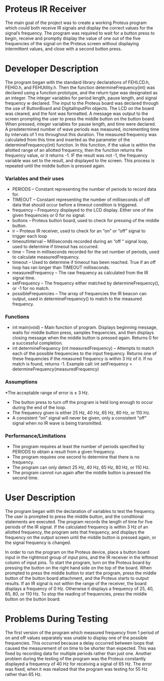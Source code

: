 Proteus IR Receiver
===

The main goal of the project was to create a working Proteus program which could both receive IR signals and display the correct values for the signal’s frequency. The program was required to wait for a button press to begin, receive and promptly display the value of one out of the five frequencies of the signal on the Proteus screen without displaying intermittent values, and close with a second button press.

# Developer Description

The program began with the standard library declarations of FEHLCD.h, FEHIO.h, and FEHUtility.h. Then the function determineFrequency(int) was declared using a function prototype, and the return type was designated as an integer.  The integer variables for period length, pause length, and signal frequency w declared. The input to the Proteus board was declared through the use of ButtonBoard and DigitalInputPin objects. The LCD on the board was cleared, and the font was formatted. A message was output to the screen prompting the user to press the middle button on the button board. When pressed, integer variables for pause length, and time were declared. A predetermined number of wave periods was measured, incrementing time by intervals of 1 ms throughout this duration. The measured frequency was calculated from this time and inserted as the parameter of the determineFrequency(int) function. In this function, if the value is within the allotted range of an allotted frequency, then the function returns the frequency value, or it returns -1. IF the result was not -1, the frequency variable was set to the result, and displayed to the screen. This process is repeated until the middle button is pressed again.

### Variables and their uses

* PERIODS – Constant representing the number of periods to record data for.
* TIMEOUT – Constant representing the number of milliseconds of off data that should occur before a timeout condition is triggered.
* frequency – Frequency displayed to the LCD display. Either one of the given frequencies or 0 for no signal.
* buttons – Proteus button board, used to check for pressing of the middle button.
* ir – Proteus IR receiver, used to check for an “on” or “off” signal to trigger each loop
* timeoutInterval – Milliseconds recorded during an “off “ signal loop, used to determine if timeout has occurred.
* time – Time in milliseconds recorded for the set number of periods, used to calculate measuredFrequency.
* timeout – Used to determine if timeout has been reached. True if an off loop has ran longer than TIMEOUT milliseconds.
* measuredFrequency – The raw frequency as calculated from the IR signal time.
* setFrequency – The frequency either matched by determineFrequency(), or -1 for no match.
* possibleFrequencies – The array of frequencies the IR beacon can output, used in determineFrequency() to match to the measured frequency.

### Functions

* int main(void) – Main function of program. Displays beginning message, waits for middle button press, samples frequencies, and then displays closing message when the middle button is pressed again. Returns 0 for a successful completion.
* int determineFrequency (int measuredFrequency) – Attempts to match each of the possible frequencies to the input frequency. Returns one of these frequencies if the measured frequency is within 3 Hz of it. If no match is found, returns -1. Example call: int setFrequency = determineFrequency(measuredFrequency)

### Assumptions

*The acceptable range of error is ± 3 Hz.
* The button press to turn off the program is held long enough to occur during the end of the loop.
* The frequency given is either 25 Hz, 40 Hz, 65 Hz, 80 Hz, or 110 Hz.
* A consistent “on” signal will never be given, only a consistent “off” signal when no IR wave is being transmitted. 

### Performance/Limitations

* The program requires at least the number of periods specified by PERIODS to obtain a result from a given frequency.
* The program requires one second to determine that there is no frequency.
* The program can only detect 25 Hz, 40 Hz, 65 Hz, 80 Hz, or 110 Hz.
* The program cannot run again after the middle button is pressed the second time.

# User Description

The program began with the declaration of variables to test the frequency. The user is prompted to press the middle button, and the conditional statements are executed. The program records the length of time for five periods of the IR signal. If the calculated frequency is within 3 Hz of an allotted frequency, the program sets that frequency, and displays the frequency on the output screen until the middle button is pressed again, or the signal frequency is changed.

In order to run the program on the Proteus device, place a button board input in the rightmost group of input pins, and the IR receiver in the leftmost column of input pins. To start the program, turn on the Proteus board by pressing the button on the right hand side on the top of the board. When prompted to press the middle button to start the program, press the middle button of the button board attachment, and the Proteus starts to output results. If an IR signal is not within the range of the receiver, the board displays a frequency of 0 Hz. Otherwise it displays a frequency of 25, 40, 65, 80, or 110 Hz. To stop the reading of frequencies, press the middle button on the button board.

# Problems During Testing

The first version of the program which measured frequency from 1 period of on and off values separately was unable to display one of the possible frequencies. This occurred because a delay occurred between loops that caused the measurement of on time to be shorter than expected. This was fixed by recording data for multiple periods rather than just one. Another problem during the testing of the program was the Proteus constantly displayed a frequency of 40 Hz for receiving a signal of 65 Hz. The error was fixed, when it was realized that the program was testing for 55 Hz rather than 65 Hz.
